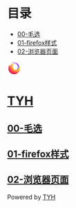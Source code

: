 # 目录

* [00-毛选](MX/README.md)
* [01-firefox样式](./firefox/)
* [02-浏览器页面](./browser/)

<meta charset="utf-8">
<title>
    TYH
</title>
<meta name="description" content="">
<meta name="viewport" content="width=device-width, initial-scale=1, maximum-scale=1, user-scalable=no">
<link rel="stylesheet" href="https://t-yuhao.github.io/styles/main.css">
<div id="app" class="main">
    <div class="site-header-container">
        <div class="site-header">
            <div class="left">
                <a href="https://t-yuhao.github.io">
                    <img class="avatar" src="favicon.ico" alt="" width="32px" height="32px">
                </a>
                <a href="https://t-yuhao.github.io">
                    <h1 class="site-title">
                        TYH
                    </h1>
                </a>
            </div>
            <div class="right">
                <transition name="fade">
                    <i class="icon" :class="{ 'icon-close-outline': menuVisible, 'icon-menu-outline': !menuVisible }"
                    @click="menuVisible = !menuVisible">
                    </i>
                </transition>
            </div>
        </div>
    </div>
    <div class="content-container">
        <section class="post-item">
            <div class="content">
                <a href="./MX/">
                    <h2 class="post-title">
                        00-毛选
                    </h2>
                </a>
            </div>
            <div class="content">
                <a href="./firefox/00-firefox样式.md">
                    <h2 class="post-title">
                        01-firefox样式
                    </h2>
                </a>
            </div>
            <div class="content">
                <a href="./src/browser.md">
                    <h2 class="post-title">
                        02-浏览器页面
                    </h2>
                </a>
            </div>
        </section>
        <div class="pagination-container">
        </div>
    </div>
    <div class="site-footer">
        <div class="slogan">
        </div>
        <div class="social-container">
            <a href="https://github.com/t-yuhao" target="_blank">
                <i class="fab fa-github">
                </i>
            </a>
            <a href="https://www.zhihu.com/people/T--Y--H" target="_blank">
                <i class="fab fa-zhihu">
                </i>
            </a>
        </div>
        Powered by
        <a href="https://t-yuhao.github.io/" target="_blank">
            TYH
        </a>
    </div>
</div>
<script type="application/javascript">
    hljs.initHighlightingOnLoad() var app = new Vue({
        el: '#app',
        data: {
            menuVisible: false,
        },
    })
</script>